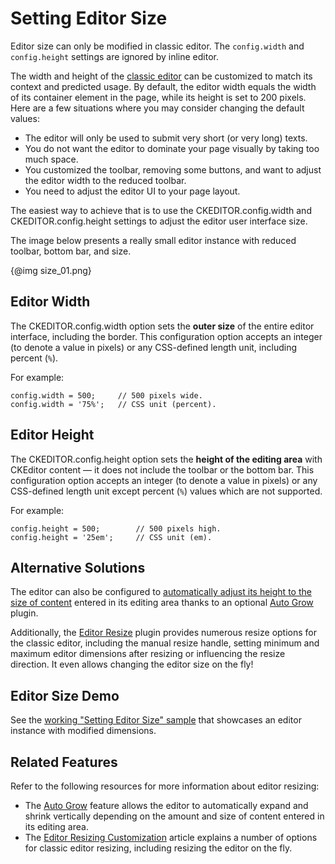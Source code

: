 # Setting Editor Size

<p class="requirements">
	Editor size can only be modified in classic editor. The <code>config.width</code> and <code>config.height</code> settings are ignored by inline editor.
</p>

The width and height of the [classic editor](#!/guide/dev_framed) can be customized to match its context and predicted usage. By default, the editor width equals the width of its container element in the page, while its height is set to 200 pixels. Here are a few situations where you may consider changing the default values:

* The editor will only be used to submit very short (or very long) texts.
* You do not want the editor to dominate your page visually by taking too much space.
* You customized the toolbar, removing some buttons, and want to adjust the editor width to the reduced toolbar.
* You need to adjust the editor UI to your page layout.

The easiest way to achieve that is to use the CKEDITOR.config.width and CKEDITOR.config.height settings to adjust the editor user interface size.

The image below presents a really small editor instance with reduced toolbar, bottom bar, and size.

{@img size_01.png}

## Editor Width

The CKEDITOR.config.width option sets the **outer size** of the entire editor interface, including the border. This configuration option accepts an integer (to denote a value in pixels) or any CSS-defined length unit, including percent (`%`).

For example:
	
	config.width = 500;     // 500 pixels wide.
	config.width = '75%';   // CSS unit (percent).

## Editor Height

The CKEDITOR.config.height option sets the **height of the editing area** with CKEditor content &mdash; it does not include the toolbar or the bottom bar. This configuration option accepts an integer (to denote a value in pixels) or any CSS-defined length unit except percent (`%`) values which are not supported.

For example:
	
	config.height = 500;        // 500 pixels high.
	config.height = '25em';     // CSS unit (em).

## Alternative Solutions

The editor can also be configured to [automatically adjust its height to the size of content](#!/guide/dev_autogrow) entered in its editing area thanks to an optional [Auto Grow](http://ckeditor.com/addon/autogrow) plugin.

Additionally, the [Editor Resize](http://ckeditor.com/addon/resize) plugin provides numerous resize options for the classic editor, including the manual resize handle, setting minimum and maximum editor dimensions after resizing or influencing the resize direction. It even allows changing the editor size on the fly!

## Editor Size Demo 

See the [working "Setting Editor Size" sample](http://sdk.ckeditor.com/samples/size.html) that showcases an editor instance with modified dimensions.

## Related Features

Refer to the following resources for more information about editor resizing:

* The [Auto Grow](#!/guide/dev_autogrow) feature allows the editor to automatically expand and shrink vertically depending on the amount and size of content entered in its editing area.
* The [Editor Resizing Customization](#!/guide/dev_resize) article explains a number of options for classic editor resizing, including resizing the editor on the fly.